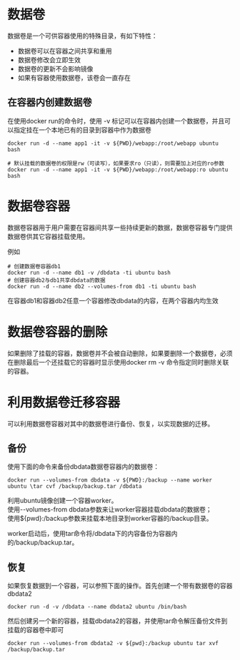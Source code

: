 # 数据卷

数据卷是一个可供容器使用的特殊目录，有如下特性：
* 数据卷可以在容器之间共享和重用
* 数据卷修改会立即生效
* 数据卷的更新不会影响镜像
* 如果有容器使用数据卷，该卷会一直存在

## 在容器内创建数据卷

在使用docker run的命令时，使用 -v 标记可以在容器内创建一个数据卷，并且可以指定挂在一个本地已有的目录到容器中作为数据卷

``` shell
docker run -d --name app1 -it -v ${PWD}/webapp:/root/webapp ubuntu bash

# 默认挂载的数据卷的权限是rw（可读写），如果要求ro（只读），则需要加上对应的ro参数
docker run -d --name app1 -it -v ${PWD}/webapp:/root/webapp:ro ubuntu bash
```

# 数据卷容器

数据卷容器用于用户需要在容器间共享一些持续更新的数据，数据卷容器专门提供数据卷供其它容器挂载使用。

例如

``` shell
# 创建数据卷容器db1
docker run -d --name db1 -v /dbdata -ti ubuntu bash
# 创建容器db2与db1共享dbdata的数据
docker run -d --name db2 --volumes-from db1 -ti ubuntu bash
```

在容器db1和容器db2任意一个容器修改dbdata的内容，在两个容器内均生效

# 数据卷容器的删除

如果删除了挂载的容器，数据卷并不会被自动删除，如果要删除一个数据卷，必须在删除最后一个还挂载它的容器时显示使用docker rm -v 命令指定同时删除关联的容器。

# 利用数据卷迁移容器

可以利用数据卷容器对其中的数据卷进行备份、恢复，以实现数据的迁移。

## 备份

使用下面的命令来备份dbdata数据卷容器内的数据卷：

``` shell
docker run --volumes-from dbdata -v ${PWD}:/backup --name worker ubuntu \tar cvf /backup/backup.tar /dbdata
```

利用ubuntu镜像创建一个容器worker。  
使用--volumes-from dbdata参数来让worker容器挂载dbdata的数据卷；  
使用${pwd}:/backup参数来挂载本地目录到worker容器的/backup目录。

worker启动后，使用tar命令将/dbdata下的内容备份为容器内的/backup/backup.tar。

## 恢复

如果恢复数据到一个容器，可以参照下面的操作。首先创建一个带有数据卷的容器dbdata2

``` shell
docker run -d -v /dbdata --name dbdata2 ubuntu /bin/bash
```

然后创建另一个新的容器，挂载dbdata2的容器，并使用tar命令解压备份文件到挂载的容器卷中即可

``` shell
docker run --volumes-from dbdata2 -v ${pwd}:/backup ubuntu tar xvf /backup/backup.tar
```
